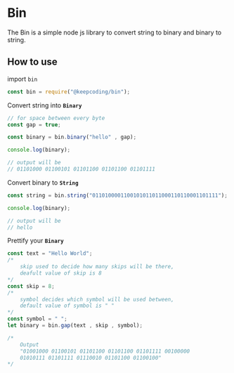 # Bin

The Bin is a simple node js library to convert string to binary and binary to string.

## How to use

import `bin`

```javascript
const bin = require("@keepcoding/bin");
```

Convert string into **`Binary`**

```javascript
// for space between every byte
const gap = true;

const binary = bin.binary("hello" , gap);

console.log(binary);

// output will be
// 01101000 01100101 01101100 01101100 01101111
```

Convert binary to **`String`**

```javascript
const string = bin.string("0110100001100101011011000110110001101111");

console.log(binary);

// output will be
// hello
```

Prettify your **`Binary`**
```javascript
const text = "Hello World";
/* 
    skip used to decide how many skips will be there,
    deafult value of skip is 8
*/
const skip = 8;
/*
    symbol decides which symbol will be used between,
    default value of symbol is " "
*/
const symbol = " ";
let binary = bin.gap(text , skip , symbol);

/*
    Output
    "01001000 01100101 01101100 01101100 01101111 00100000 
    01010111 01101111 01110010 01101100 01100100"
*/
```
